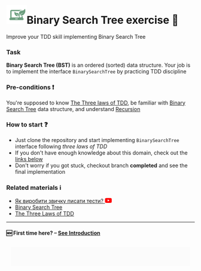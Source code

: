 # <img src="https://raw.githubusercontent.com/bobocode-projects/resources/master/image/logo_transparent_background.png" height=50/>Binary Search Tree exercise :muscle:
Improve your TDD skill implementing Binary Search Tree

### Task
**Binary Search Tree (BST)** is an ordered (sorted) data structure. Your job is to implement the interface `BinarySearchTree`
 by practicing TDD discipline
 
### Pre-conditions :heavy_exclamation_mark:
You're supposed to know [The Three laws of TDD](https://github.com/bobocode-projects/java-fundamentals-exercises/tree/main/6-0-test-driven-development#the-three-laws-of-tdd),
be familiar with [Binary Search Tree](https://en.wikipedia.org/wiki/Binary_search_tree) data structure, 
and understand [Recursion](https://en.wikipedia.org/wiki/Recursion_(computer_science))

### How to start :question:
* Just clone the repository and start implementing `BinarySearchTree` interface following *three laws of TDD*
* If you don't have enough knowledge about this domain, check out the [links below](#related-materials-information_source)
* Don't worry if you got stuck, checkout branch **completed** and see the final implementation
 
### Related materials :information_source:
 * [Як виробити звичку писати тести? <img src="https://raw.githubusercontent.com/bobocode-projects/resources/master/image/yt_icon_rgb.png" height=13/>](https://youtu.be/L_CiX9C51BI)
 * [Binary Search Tree](https://en.wikipedia.org/wiki/Binary_search_tree)
 * [The Three Laws of TDD](https://www.youtube.com/watch?v=qkblc5WRn-U&t=3476s)

---
#### 🆕 First time here? – [See Introduction](https://github.com/bobocode-projects/java-fundamentals-exercises/tree/main/0-0-intro#introduction)

##
<div align="center"><img src="https://raw.githubusercontent.com/bobocode-projects/resources/master/animation/GitHub%20Star_3.gif" height=50/></div>